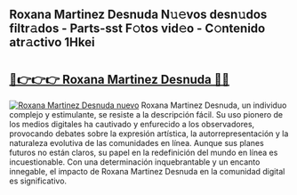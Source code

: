 ## Roxana Martinez Desnuda N𝚞𝚎vos desn𝚞dos filtr𝚊dos - Parts-sst F𝚘tos vid𝚎o - C𝚘ntenido atr𝚊ctivo 1Hkei

# <h2><a href="http://mb5cubj.tromn.icu/?c=Roxana+Martinez+Desnuda">🔗👉👉👉 Roxana Martinez Desnuda 🔗🔗</a></h2>

[![Roxana Martinez Desnuda nuevo](https://i.imgur.com/pEAQMta.gif)](http://mb5cubj.tromn.icu/?c=Roxana+Martinez+Desnuda)
Roxana Martinez Desnuda, un individuo complejo y estimulante, se resiste a la descripción fácil. Su uso pionero de los medios digitales ha cautivado y enfurecido a los observadores, provocando debates sobre la expresión artística, la autorrepresentación y la naturaleza evolutiva de las comunidades en línea. Aunque sus planes futuros no están claros, su papel en la redefinición del mundo en línea es incuestionable. Con una determinación inquebrantable y un encanto innegable, el impacto de Roxana Martinez Desnuda en la comunidad digital es significativo.
